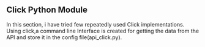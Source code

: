 ## Click Python Module
In this section, i have tried few repeatedly used Click implementations.
Using click,a command line Interface is created for getting the data from the API and store it in the config file(api_click.py).


